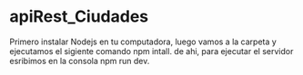 # apiRest_Ciudades

Primero instalar Nodejs en tu computadora, luego vamos a la carpeta y ejecutamos el sigiente comando npm intall.
de ahi, para ejecutar el servidor esribimos en la consola npm run dev.
